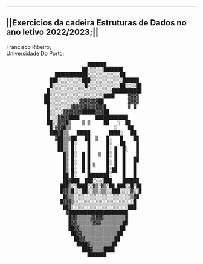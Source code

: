 ----------------------------------------------------------------------
||Exercicios da cadeira Estruturas de Dados no ano letivo 2022/2023;||
----------------------------------------------------------------------
Francisco Ribeiro;                                                
Universidade Do Porto;                                            


                                  ███████             
                                ██░░░░░░███████       
                      ████████████░░░░░░░░░░░░██      
                    ███░░░░░░░░░███░░░░░░░░░░░░██████ 
                    █░░░░░░░░░░░░█░░░░░░░░░░░░██░░░░██
                   █░░░░░░░░░░░░░░░░░░░░░░░███████████
                  ██░░░░░░░░░░░░░░░░░░░░████     ▓▓▓▓ 
                  ██░░░░░░░░░░░▓▓▓▓▓▓▓██         ▓▓▓▓ 
                   █░░░░░░░░▓▓▓▓▓▓▓▓▓▓▓▓█        ▓ ▓  
                   █░░░░░▓▓▓▓▓▓▓█████▓▓▓██            
                   █░░░▓▓▓▓████      ████████████     
                   ██░░▓▓▓█▒    ▒ ▒     ██   ░  ██    
                    █░▓▓▓█▒▒                ░    ██   
                    ███▓█▒▒   █████       ████░   ██  
                      ▓██▒▒▒██   ██  ▒   █░   █    ██ 
                       ██▒▒ █░    █      █░   ██    █ 
                       ██▒▒ █░    █      █░ █  █░   █ 
                         █▒ █░  █ █   ▒  █░ █  █    █ 
                         █▒ █░  █ █      █░ █  █   ██ 
                         █▒ █░  █ █ ▒    █░ █  █   █  
                         █▒ █░  █ █      █░██  █   █  
                         ██ █░    ████████░    █   █  
                         ██▓███  ███░░░░███    ██████ 
                        ███▒░░████░░▓▒░▓▒░██ ███░░█░██
                        █▓▓▒█░░░██░░▒▒░▒▒░░███░░░░▓░░█
                         █▓▒▒░░░░░░░░░░░░░░░░░░░░░▒▓█ 
                        █▓▓▓▒░░░░░░░░░░░░░░░░░░░░░░█  
                         ██▓░░░░░░░░░░░░░░░░░░░░░███  
                          ▓██████████████████████     
                           █▓▓▒▒▒▒▒▓▓▓▓▓▒▒▒▒▒▒▒▒█     
                           █▓▓▒▒▒▒▒▒▓▓▓▒▒▒▒▒▒▒▒██     
                           ██▓▓▒▒▒▒▒▒▒▒▒▒▒▒▒▒▒██      
                            ██▓▓▒▒▒▒▒▒▒▒▒▒▒▒▒██       
                             ██▓▓▒▒▒▒▒▒▒▒▒▒▒██        
                              ████▓▒▒▒▒▒▒▒▒██         
                                ███▓▒▒▒▒████          
                                  ███████    
